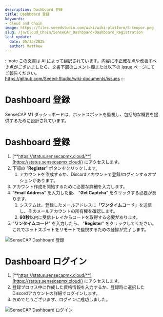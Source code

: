 ```yaml
---
description: Dashboard 登録
title: Dashboard 登録
keywords:
- Cloud and Chain
image: https://files.seeedstudio.com/wiki/wiki-platform/S-tempor.png
slug: /ja/Cloud_Chain/SenseCAP_Dashboard/Dashboard_Registration
last_update:
  date: 05/15/2025
  author: Matthew
---
```

:::note
この文書は AI によって翻訳されています。内容に不正確な点や改善すべき点がございましたら、文書下部のコメント欄または以下の Issue ページにてご報告ください。  
https://github.com/Seeed-Studio/wiki-documents/issues
:::

# Dashboard 登録

SenseCAP M1 ダッシュボードは、ホットスポットを監視し、包括的な概要を提供するために設計されています。

**Dashboard 登録**
==========================

1. [**https://status.sensecapmx.cloud/**](https://status.sensecapmx.cloud/) にアクセスします。
2. 下部の "**Register**" ボタンをクリックします。  
    1. アカウントを作成するか、Discordアカウントで登録/ログインするオプションがあります。
3. アカウント作成を開始するために必要な詳細を入力します。
4. "**Email Address**" を入力した後、 "**Get Captcha**" をクリックする必要があります。
    1. システムは、登録したメールアドレスに「**ワンタイムコード**」を送信し、そのメールアカウントの所有権を確認します。
    2. **60秒**以内に受信トレイからコードを取得する必要があります。
5. "**ワンタイムコード**" を入力したら、 "**Register**" をクリックしてください。これでホットスポットをリモートで監視するための登録が完了します。

![SenseCAP Dashboard 登録](https://www.sensecapmx.com/wp-content/uploads/2022/07/register-dash-new.png)

**Dashboard ログイン**
===================

1. [**https://status.sensecapmx.cloud/**](https://status.sensecapmx.cloud/) にアクセスします。
2. 登録プロセス中に作成した資格情報を入力するか、登録時に選択したDiscordアカウントの詳細でログインします。
3. おめでとうございます、ログインに成功しました。

![SenseCAP Dashboard ログイン](https://www.sensecapmx.com/wp-content/uploads/2022/07/dash-sign-in-new.png)